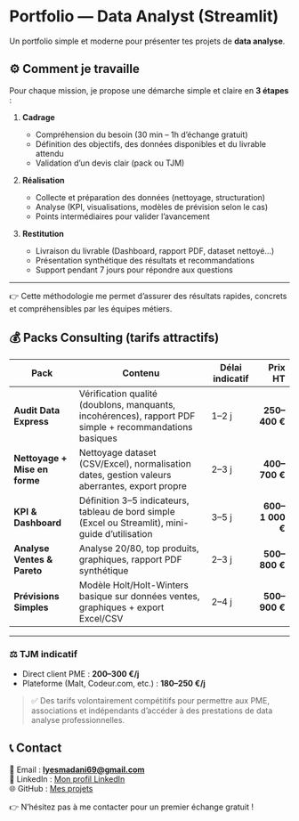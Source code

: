 # Portfolio — Data Analyst (Streamlit)

Un portfolio simple et moderne pour présenter tes projets de **data analyse**.

## ⚙️ Comment je travaille

Pour chaque mission, je propose une démarche simple et claire en **3 étapes** :

1. **Cadrage**  
   - Compréhension du besoin (30 min – 1h d’échange gratuit)  
   - Définition des objectifs, des données disponibles et du livrable attendu  
   - Validation d’un devis clair (pack ou TJM)

2. **Réalisation**  
   - Collecte et préparation des données (nettoyage, structuration)  
   - Analyse (KPI, visualisations, modèles de prévision selon le cas)  
   - Points intermédiaires pour valider l’avancement  

3. **Restitution**  
   - Livraison du livrable (Dashboard, rapport PDF, dataset nettoyé…)  
   - Présentation synthétique des résultats et recommandations  
   - Support pendant 7 jours pour répondre aux questions  

---

👉 Cette méthodologie me permet d’assurer des résultats rapides, concrets et compréhensibles par les équipes métiers.
## 💰 Packs Consulting (tarifs attractifs)

| Pack | Contenu | Délai indicatif | Prix HT |
|------|---------|-----------------|--------:|
| **Audit Data Express** | Vérification qualité (doublons, manquants, incohérences), rapport PDF simple + recommandations basiques | 1–2 j | **250–400 €** |
| **Nettoyage + Mise en forme** | Nettoyage dataset (CSV/Excel), normalisation dates, gestion valeurs aberrantes, export propre | 2–3 j | **400–700 €** |
| **KPI & Dashboard** | Définition 3–5 indicateurs, tableau de bord simple (Excel ou Streamlit), mini-guide d’utilisation | 3–5 j | **600–1 000 €** |
| **Analyse Ventes & Pareto** | Analyse 20/80, top produits, graphiques, rapport PDF synthétique | 2–3 j | **500–800 €** |
| **Prévisions Simples** | Modèle Holt/Holt-Winters basique sur données ventes, graphiques + export Excel/CSV | 2–4 j | **500–900 €** |

---

### ⚖️ TJM indicatif
- Direct client PME : **200–300 €/j**  
- Plateforme (Malt, Codeur.com, etc.) : **180–250 €/j**  

> ✅ Des tarifs volontairement compétitifs pour permettre aux PME, associations et indépendants d’accéder à des prestations de data analyse professionnelles.
## 📞 Contact

📧 Email : **lyesmadani69@gmail.com**  
💼 LinkedIn : [Mon profil LinkedIn](https://www.linkedin.com/in/ton-profil)  
🌐 GitHub : [Mes projets](https://github.com/lyesmadani69-design)  

👉 N’hésitez pas à me contacter pour un premier échange gratuit !

